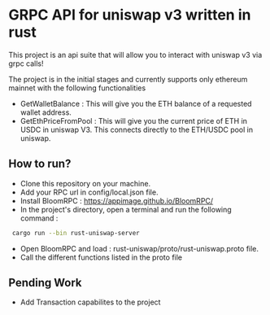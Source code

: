 
# GRPC API for uniswap v3 written in rust

This project is an api suite that will allow you to interact with uniswap v3 via grpc calls!

The project is in the initial stages and currently supports only ethereum mainnet with the following functionalities 

- GetWalletBalance : This will give you the ETH balance of a requested wallet address. 
- GetEthPriceFromPool : This will give you the current price of ETH in USDC in uniswap V3. This connects directly to the ETH/USDC pool in uniswap. 




## How to run? 
- Clone this repository on your machine. 
- Add your RPC url in config/local.json file. 
- Install BloomRPC : https://appimage.github.io/BloomRPC/
- In the project's directory, open a terminal and run the following command : 
```bash
 cargo run --bin rust-uniswap-server
```
- Open BloomRPC and load : rust-uniswap/proto/rust-uniswap.proto file. 
- Call the different functions listed in the proto file
  
## Pending Work
- Add Transaction capabilites to the project